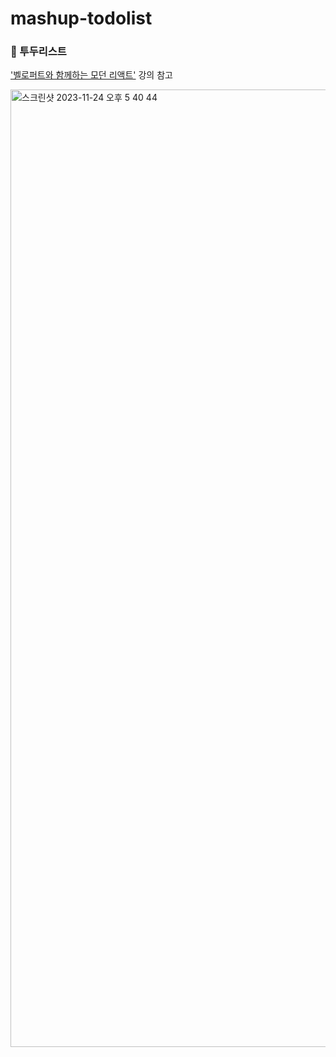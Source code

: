 # mashup-todolist
### 📗 투두리스트
['벨로퍼트와 함께하는 모던 리액트'](https://react.vlpt.us/mashup-todolist/) 강의 참고

<img width="1532" alt="스크린샷 2023-11-24 오후 5 40 44" src="https://github.com/sjh709/mashup-todolist/assets/42454759/87a8af3d-0629-4ce8-b2cf-aa391634dd03">
